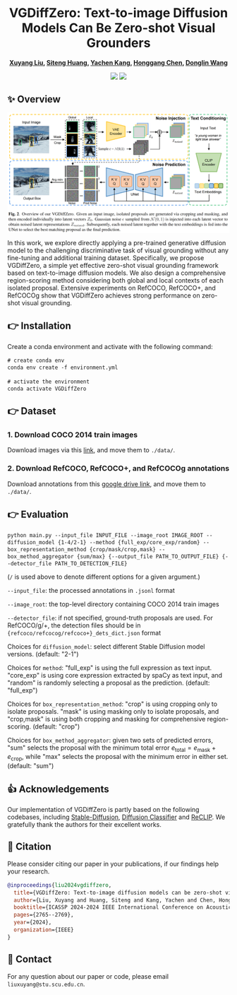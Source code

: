 <div align=center>
  
# VGDiffZero: Text-to-image Diffusion Models Can Be Zero-shot Visual Grounders

**[Xuyang Liu](https://xuyang-liu16.github.io/), [Siteng Huang](https://kyonhuang.top/), [Yachen Kang](https://yachenkang.github.io/), [Honggang Chen](https://sites.google.com/view/honggangchen/), [Donglin Wang](https://milab.westlake.edu.cn/)**

<p>
<a href='https://arxiv.org/abs/2309.01141'><img src='https://img.shields.io/badge/Paper-arXiv-red'></a>
<a href='https://ieeexplore.ieee.org/document/10445945'><img src='https://img.shields.io/badge/Paper-ICASSP-blue'></a>
</p>

</div>


## :sparkles: Overview
<p align="center"> <img src="overview.png" width="1000" align="center"> </p>
In this work, we explore directly applying a pre-trained generative diffusion model to the challenging discriminative task of visual grounding without any fine-tuning and additional training dataset. Specifically, we propose VGDiffZero, a simple yet effective zero-shot visual grounding framework based on text-to-image diffusion models. We also design a comprehensive region-scoring method considering both global and local contexts of each isolated proposal. Extensive experiments on RefCOCO, RefCOCO+, and RefCOCOg show that VGDiffZero achieves strong performance on zero-shot visual grounding.

## :point_right: Installation 
Create a conda environment and activate with the following command:
```shell
# create conda env
conda env create -f environment.yml

# activate the environment
conda activate VGDiffZero
```
## :point_right: Dataset

### 1. Download COCO 2014 train images
Download images via this [link](http://images.cocodataset.org/zips/train2014.zip), and move them to `./data/`.

### 2. Download RefCOCO, RefCOCO+, and RefCOCOg annotations 
Download annotations from this [google drive link](https://drive.google.com/drive/folders/1OqbQ25xQh5HXxZLvoxLprS8w7gA54GkR?usp=drive_link), and move them to `./data/`.

## :point_right: Evaluation
```shell
python main.py --input_file INPUT_FILE --image_root IMAGE_ROOT --diffusion_model {1-4/2-1} --method {full_exp/core_exp/random} --box_representation_method {crop/mask/crop,mask} --box_method_aggregator {sum/max} {--output_file PATH_TO_OUTPUT_FILE} {--detector_file PATH_TO_DETECTION_FILE}
```
(`/` is used above to denote different options for a given argument.)

`--input_file`: the processed annotations in `.jsonl` format

`--image_root`: the top-level directory containing COCO 2014 train images

`--detector_file`:  if not specified, ground-truth proposals are used. For RefCOCO/g/+, the detection files should be in `{refcoco/refcocog/refcoco+}_dets_dict.json` format

Choices for `diffusion_model`: select different Stable Diffusion model versions. (default: "2-1")

Choices for `method`: "full_exp" is using the full expression as text input. "core_exp" is using core expression extracted by spaCy as text input, and "random" is randomly selecting a proposal as the prediction. (default: "full_exp")

Choices for `box_representation_method`: "crop" is using cropping only to isolate proposals. "mask" is using masking only to isolate proposals, and "crop,mask" is using both cropping and masking for comprehensive region-scoring. (default: "crop")

Choices for `box_method_aggregator`: given two sets of predicted errors, "sum" selects the proposal with the minimum total error $e_\text{total} = e_\text{mask} + e_\text{crop}$, while "max" selects the proposal with the minimum error in either set. (default: "sum")

## :thumbsup: Acknowledgements
Our implementation of VGDiffZero is partly based on the following codebases, including [Stable-Diffusion](https://github.com/CompVis/stable-diffusion), [Diffusion Classifier](https://github.com/diffusion-classifier/diffusion-classifier) and [ReCLIP](https://github.com/allenai/reclip). We gratefully thank the authors for their excellent works.

## :pushpin: Citation
Please consider citing our paper in your publications, if our findings help your research.
```bibtex
@inproceedings{liu2024vgdiffzero,
  title={VGDiffZero: Text-to-image diffusion models can be zero-shot visual grounders},
  author={Liu, Xuyang and Huang, Siteng and Kang, Yachen and Chen, Honggang and Wang, Donglin},
  booktitle={ICASSP 2024-2024 IEEE International Conference on Acoustics, Speech and Signal Processing (ICASSP)},
  pages={2765--2769},
  year={2024},
  organization={IEEE}
}
```

## :e-mail: Contact
For any question about our paper or code, please email `liuxuyang@stu.scu.edu.cn`.

